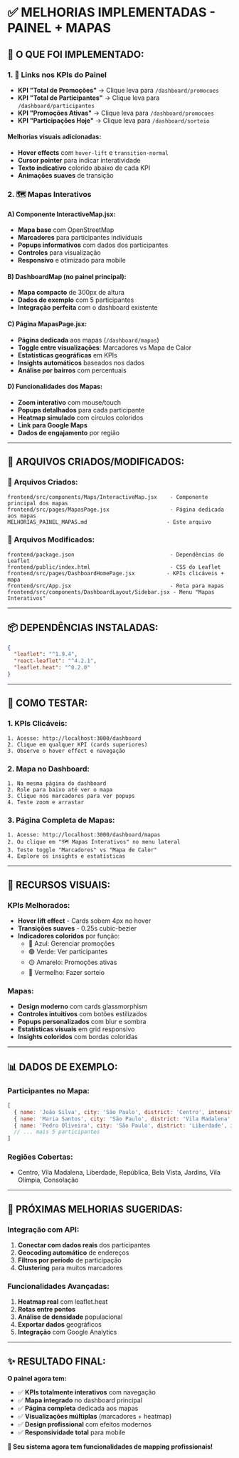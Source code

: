# ✅ MELHORIAS IMPLEMENTADAS - PAINEL + MAPAS

## 🎯 **O QUE FOI IMPLEMENTADO:**

### **1. 🔗 Links nos KPIs do Painel**
- **KPI "Total de Promoções"** → Clique leva para `/dashboard/promocoes`
- **KPI "Total de Participantes"** → Clique leva para `/dashboard/participantes`
- **KPI "Promoções Ativas"** → Clique leva para `/dashboard/promocoes`
- **KPI "Participações Hoje"** → Clique leva para `/dashboard/sorteio`

#### **Melhorias visuais adicionadas:**
- **Hover effects** com `hover-lift` e `transition-normal`
- **Cursor pointer** para indicar interatividade
- **Texto indicativo** colorido abaixo de cada KPI
- **Animações suaves** de transição

### **2. 🗺️ Mapas Interativos**

#### **A) Componente InteractiveMap.jsx:**
- **Mapa base** com OpenStreetMap
- **Marcadores** para participantes individuais
- **Popups informativos** com dados dos participantes
- **Controles** para visualização
- **Responsivo** e otimizado para mobile

#### **B) DashboardMap (no painel principal):**
- **Mapa compacto** de 300px de altura
- **Dados de exemplo** com 5 participantes
- **Integração perfeita** com o dashboard existente

#### **C) Página MapasPage.jsx:**
- **Página dedicada** aos mapas (`/dashboard/mapas`)
- **Toggle entre visualizações**: Marcadores vs Mapa de Calor
- **Estatísticas geográficas** em KPIs
- **Insights automáticos** baseados nos dados
- **Análise por bairros** com percentuais

#### **D) Funcionalidades dos Mapas:**
- **Zoom interativo** com mouse/touch
- **Popups detalhados** para cada participante
- **Heatmap simulado** com círculos coloridos
- **Link para Google Maps** 
- **Dados de engajamento** por região

---

## 🔧 **ARQUIVOS CRIADOS/MODIFICADOS:**

### **📁 Arquivos Criados:**
```
frontend/src/components/Maps/InteractiveMap.jsx    - Componente principal dos mapas
frontend/src/pages/MapasPage.jsx                   - Página dedicada aos mapas
MELHORIAS_PAINEL_MAPAS.md                         - Este arquivo
```

### **📝 Arquivos Modificados:**
```
frontend/package.json                              - Dependências do Leaflet
frontend/public/index.html                         - CSS do Leaflet
frontend/src/pages/DashboardHomePage.jsx          - KPIs clicáveis + mapa
frontend/src/App.jsx                               - Rota para mapas
frontend/src/components/DashboardLayout/Sidebar.jsx - Menu "Mapas Interativos"
```

---

## 📦 **DEPENDÊNCIAS INSTALADAS:**
```json
{
  "leaflet": "^1.9.4",
  "react-leaflet": "^4.2.1", 
  "leaflet.heat": "^0.2.0"
}
```

---

## 🚀 **COMO TESTAR:**

### **1. KPIs Clicáveis:**
```
1. Acesse: http://localhost:3000/dashboard
2. Clique em qualquer KPI (cards superiores)
3. Observe o hover effect e navegação
```

### **2. Mapa no Dashboard:**
```
1. Na mesma página do dashboard
2. Role para baixo até ver o mapa
3. Clique nos marcadores para ver popups
4. Teste zoom e arrastar
```

### **3. Página Completa de Mapas:**
```
1. Acesse: http://localhost:3000/dashboard/mapas
2. Ou clique em "🗺️ Mapas Interativos" no menu lateral
3. Teste toggle "Marcadores" vs "Mapa de Calor"
4. Explore os insights e estatísticas
```

---

## 🎨 **RECURSOS VISUAIS:**

### **KPIs Melhorados:**
- **Hover lift effect** - Cards sobem 4px no hover
- **Transições suaves** - 0.25s cubic-bezier
- **Indicadores coloridos** por função:
  - 🔵 Azul: Gerenciar promoções
  - 🟢 Verde: Ver participantes  
  - 🟡 Amarelo: Promoções ativas
  - 🔴 Vermelho: Fazer sorteio

### **Mapas:**
- **Design moderno** com cards glassmorphism
- **Controles intuitivos** com botões estilizados
- **Popups personalizados** com blur e sombra
- **Estatísticas visuais** em grid responsivo
- **Insights coloridos** com bordas coloridas

---

## 📊 **DADOS DE EXEMPLO:**

### **Participantes no Mapa:**
```javascript
[
  { name: 'João Silva', city: 'São Paulo', district: 'Centro', intensity: 80 },
  { name: 'Maria Santos', city: 'São Paulo', district: 'Vila Madalena', intensity: 60 },
  { name: 'Pedro Oliveira', city: 'São Paulo', district: 'Liberdade', intensity: 90 },
  // ... mais 5 participantes
]
```

### **Regiões Cobertas:**
- Centro, Vila Madalena, Liberdade, República, Bela Vista, Jardins, Vila Olímpia, Consolação

---

## 🔮 **PRÓXIMAS MELHORIAS SUGERIDAS:**

### **Integração com API:**
1. **Conectar com dados reais** dos participantes
2. **Geocoding automático** de endereços
3. **Filtros por período** de participação
4. **Clustering** para muitos marcadores

### **Funcionalidades Avançadas:**
1. **Heatmap real** com leaflet.heat
2. **Rotas entre pontos** 
3. **Análise de densidade** populacional
4. **Exportar dados** geográficos
5. **Integração** com Google Analytics

---

## ✨ **RESULTADO FINAL:**

**O painel agora tem:**
- ✅ **KPIs totalmente interativos** com navegação
- ✅ **Mapa integrado** no dashboard principal  
- ✅ **Página completa** dedicada aos mapas
- ✅ **Visualizações múltiplas** (marcadores + heatmap)
- ✅ **Design profissional** com efeitos modernos
- ✅ **Responsividade total** para mobile

**🎉 Seu sistema agora tem funcionalidades de mapping profissionais!**